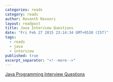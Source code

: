 ```yaml
---
categories: reads
category: reads
author: Revanth Revoori
layout: readpost
title: Java Interview Questions
date: "Fri Feb 27 2015 23:14:34 GMT+0530 (IST)"
tags: 
  - reads
  - java
  - interview
published: true
excerpt_separator: "<!--more-->"
---
```



<a class="embedly-card" href="http://www.bullraider.com/java/core-java/33-interview-questions">Java Programming Interview Questions  <i class="fa fa-external-link"></i></a>
<!--more-->
